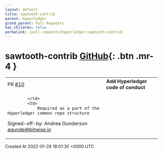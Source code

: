 ```yaml
---
layout: default
title: sawtooth-contrib
parent: Hyperledger
grand_parent: Pull Requests
has_children: false
permalink: /pull-requests/hyperledger/sawtooth-contrib
---
```


# sawtooth-contrib <span class="fs-3 right-align">[GitHub](https://github.com/hyperledger/sawtooth-contrib){: .btn .mr-4 }</span>


<div>
    <table>
        <tr>
            <td>
                PR <a href="https://github.com/hyperledger/sawtooth-contrib/pull/10" class=".btn">#10</a>
            </td>
            <td>
                <b>
                    Add Hyperledger code of conduct
                </b>
            </td>
        </tr>
        <tr>
            <td>
                
            </td>
            <td>
                Required as a part of the Hyperledger common repo structure

Signed-off-by: Andrea Gunderson <agunde@bitwise.io>
            </td>
        </tr>
    </table>
    <div class="right-align">
        Created At 2022-01-28 18:01:30 +0000 UTC
    </div>
</div>

